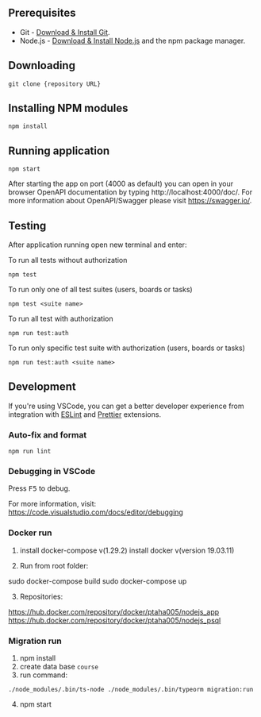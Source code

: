 ## Prerequisites

- Git - [Download & Install Git](https://git-scm.com/downloads).
- Node.js - [Download & Install Node.js](https://nodejs.org/en/download/) and the npm package manager.

## Downloading

```
git clone {repository URL}
```

## Installing NPM modules

```
npm install
```

## Running application

```
npm start
```

After starting the app on port (4000 as default) you can open
in your browser OpenAPI documentation by typing http://localhost:4000/doc/.
For more information about OpenAPI/Swagger please visit https://swagger.io/.

## Testing

After application running open new terminal and enter:

To run all tests without authorization

```
npm test
```

To run only one of all test suites (users, boards or tasks)

```
npm test <suite name>
```

To run all test with authorization

```
npm run test:auth
```

To run only specific test suite with authorization (users, boards or tasks)

```
npm run test:auth <suite name>
```

## Development

If you're using VSCode, you can get a better developer experience from integration with [ESLint](https://marketplace.visualstudio.com/items?itemName=dbaeumer.vscode-eslint) and [Prettier](https://marketplace.visualstudio.com/items?itemName=esbenp.prettier-vscode) extensions.

### Auto-fix and format

```
npm run lint
```

### Debugging in VSCode

Press <kbd>F5</kbd> to debug.

For more information, visit: https://code.visualstudio.com/docs/editor/debugging


### Docker run

1.  install docker-compose v(1.29.2)
    install  docker v(version 19.03.11)

2. Run from root folder:

 sudo docker-compose build 
 sudo docker-compose up

 3. Repositories:

 https://hub.docker.com/repository/docker/ptaha005/nodejs_app
 https://hub.docker.com/repository/docker/ptaha005/nodejs_psql

 ### Migration run 


 1. npm install
 2. create data base `course`
 3. run command:
 
 ```
 ./node_modules/.bin/ts-node ./node_modules/.bin/typeorm migration:run
 ```
4. npm start
